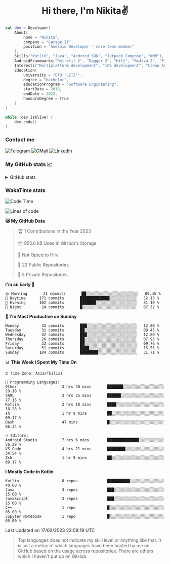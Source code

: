 <h1 align="center">
Hi there, I'm Nikita✌️
</h1>

```kotlin
val dev = Developer(
    About(
        name = "Nikita",
        company = "Garage IT",
        position = "Android Developer - core team member"
    ),
    Skills("Kotlin", "Java", "Android SDK", "Jetpack Compose", "KMM"),
    AndroidFrameworks("Retrofit 2", "Dagger 2", "Hilt", "RxJava 2", "Picasso", "Kotlin Coroutines"),
    Interests("Multiplatform development", "iOS development", "Clean Architecture"),
    Education(
        university = "ETU 'LETI'",
        degree = "bachelor",
        educationProgram = "Software Engineering",
        startDate = 2018,
        endDate = 2022,
        honoursDegree = True
    )
)

while (dev.isAlive) {
    dev.code()
}
```

### Contact me

[![Telegram](https://img.shields.io/badge/Telegram-white?style=for-the-badge&logo=telegram&logoColor=29e9ea)](https://t.me/po4yka)
[![GMail](https://img.shields.io/badge/Gmail-white?style=for-the-badge&logo=gmail&logoColor=d14836)](mailto:pochaev.nik@gmail.com)
[![LinkedIn](https://img.shields.io/badge/linkedin%20-white.svg?&style=for-the-badge&logo=linkedin&logoColor=%230077B5)](https://www.linkedin.com/in/nikita-pochaev-415b5a1a1)

### My GitHub stats 📈

<details>
  <summary>GitHub stats</summary>
  <p align="center">
    <img src="https://github-readme-stats.vercel.app/api?username=po4yka&show_icons=true&theme=dark" />
  </p>
</details>

### WakaTime stats

<!--START_SECTION:waka-->
![Code Time](http://img.shields.io/badge/Code%20Time-3%2C618%20hrs%2033%20mins-blue)

![Lines of code](https://img.shields.io/badge/From%20Hello%20World%20I%27ve%20Written--778%20Thousand%20lines%20of%20code-blue)

**🐱 My GitHub Data** 

> 🏆 1 Contributions in the Year 2023
 > 
> 📦 955.6 kB Used in GitHub's Storage 
 > 
> 🚫 Not Opted to Hire
 > 
> 📜 22 Public Repositories 
 > 
> 🔑 5 Private Repositories  
 > 
**I'm an Early 🐤** 

```text
🌞 Morning       31 commits       ██░░░░░░░░░░░░░░░░░░░░░░░   09.45 % 
🌆 Daytime      171 commits       █████████████░░░░░░░░░░░░   52.13 % 
🌃 Evening      102 commits       ███████░░░░░░░░░░░░░░░░░░   31.10 % 
🌙 Night         24 commits       █░░░░░░░░░░░░░░░░░░░░░░░░   07.32 % 

```
📅 **I'm Most Productive on Sunday** 

```text
Monday          42 commits       ███░░░░░░░░░░░░░░░░░░░░░░   12.80 % 
Tuesday         31 commits       ██░░░░░░░░░░░░░░░░░░░░░░░   09.45 % 
Wednesday       42 commits       ███░░░░░░░░░░░░░░░░░░░░░░   12.80 % 
Thursday        26 commits       ██░░░░░░░░░░░░░░░░░░░░░░░   07.93 % 
Friday          32 commits       ██░░░░░░░░░░░░░░░░░░░░░░░   09.76 % 
Saturday        51 commits       ████░░░░░░░░░░░░░░░░░░░░░   15.55 % 
Sunday         104 commits       ████████░░░░░░░░░░░░░░░░░   31.71 % 

```


📊 **This Week I Spent My Time On** 

```text
⌚︎ Time Zone: Asia/Tbilisi

💬 Programming Languages: 
Other                    3 hrs 40 mins       ███████░░░░░░░░░░░░░░░░░░   29.18 % 
YAML                     3 hrs 25 mins       ██████░░░░░░░░░░░░░░░░░░░   27.15 % 
Kotlin                   2 hrs 18 mins       ████░░░░░░░░░░░░░░░░░░░░░   18.28 % 
sh                       1 hr 9 mins         ██░░░░░░░░░░░░░░░░░░░░░░░   09.17 % 
Bash                     47 mins             █░░░░░░░░░░░░░░░░░░░░░░░░   06.34 % 

🔥 Editors: 
Android Studio           7 hrs 6 mins        ██████████████░░░░░░░░░░░   56.29 % 
VS Code                  4 hrs 21 mins       ████████░░░░░░░░░░░░░░░░░   34.54 % 
Zsh                      1 hr 9 mins         ██░░░░░░░░░░░░░░░░░░░░░░░   09.17 % 

```

**I Mostly Code in Kotlin** 

```text
Kotlin                   8 repos             ██████████░░░░░░░░░░░░░░░   40.00 % 
Java                     3 repos             ███░░░░░░░░░░░░░░░░░░░░░░   15.00 % 
JavaScript               3 repos             ███░░░░░░░░░░░░░░░░░░░░░░   15.00 % 
C++                      1 repo              █░░░░░░░░░░░░░░░░░░░░░░░░   05.00 % 
Jupyter Notebook         1 repo              █░░░░░░░░░░░░░░░░░░░░░░░░   05.00 % 

```



 Last Updated on 17/02/2023 23:09:19 UTC
<!--END_SECTION:waka-->

> Top languages does not indicate my skill level or anything like that. It is just a metric of which languages have been hosted by me on GitHub based on the usage across repositories. There are others which I haven't put up on GitHub.
